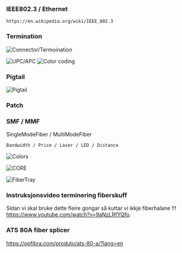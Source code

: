 ### IEEE802.3 / Ethernet
```
https://en.wikipedia.org/wiki/IEEE_802.3
```

### Termination
![Connector/Termoination](https://vitextech.com/wp-content/uploads/2019/12/Conn3.png)


![UPC/APC](https://media.cablematic.com/hqterms/pulido_fibra.png)
![Color coding](https://www.ingenova.com/wp-content/uploads/2021/06/apc-vs-upc.png)


### Pigtail
![Pigtail](https://cdn.shopify.com/s/files/1/1026/4509/files/lc-12-pigtail-sm-no-jacket_large.png?v=1505251113)


### Patch 


### SMF / MMF
SingleModeFiber / MultiModeFiber

```
Bandwidth / Price / Laser / LED / Distance
```

![Colors](https://user-images.githubusercontent.com/30005006/170926051-954bbeb7-3320-47b4-ba10-93d6c5dfe05c.png)

![CORE](https://media.fs.com/images/community/upload/wangEditor/202004/22/_1587527696_EVzlmqrv3z.png)


![FiberTray](https://thumbs.dreamstime.com/b/optic-fiber-cable-splicing-fibers-spice-tray-optical-distribution-frame-123502078.jpg)




### Instruksjonsvideo terminering fiberskuff
Sidan vi skal bruke dette fleire gongar så kuttar vi ikkje fiberhalane !!!
  https://www.youtube.com/watch?v=9aNzLRfYQfo.



### ATS 80A fiber splicer
https://opfibra.com/produto/ats-80-a/?lang=en
